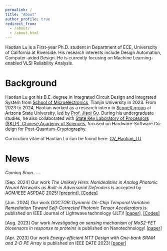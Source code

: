 ```yaml
---
permalink: /
title: "About"
author_profile: true
redirect_from: 
  - /about/
  - /about.html
---
```

Haotian Lu is a First-year Ph.D. student in Department of ECE, Universcity of California at Riverside. 
His research interests include Design Automation, Computer-aided Design. 
He is currently focusing on Machine Learning-enabled VLSI Reliability Analysis.

Background
==========

Haotian Lu got his B.E. degree in Integrated Circuit Design and Integrated System from [School of Microelectronics](https://sme.tju.edu.cn/Home.htm), Tianjin University in 2023. From 2023 to 2024, Haotian worked as a research intern in [ScopeX group](https://scopex-asu.github.io/) at Arizona State University, led by [Prof. Jiaqi Gu](https://www.jqgu.net/). During his undergraduate studies, he also collaborated with [State Key Laboratory of Processors (SKLP), Chinese Academy of Sciences](http://english.ict.cas.cn/), focused on Hardware-Software Co-deign for Post-Quantum-Cryptography.

Curriculum vitae of Haotian Lu can be found here: [CV_Haotian_LU](../assets/CV.pdf)

# News

*Coming Soon......*

[Sep. 2024] Our work *The Unlikely Hero: Nonidealities in Analog Photonic Neural Networks as Built-in Adversarial Defenders* is accepted by ACM/IEEE ASPDAC 2025! [[preprint]](https://arxiv.org/abs/2410.01289), [[Codes]](https://github.com/ScopeX-ASU/Unlikely_Hero)

[Jun. 2024] Our work *DOCTOR: Dynamic On-Chip Temporal Variation Remediation Toward Self-Corrected Photonic Tensor Accelerators* is published on IEEE Journal of Lightwave technology (JLT)! [[paper]](https://ieeexplore.ieee.org/abstract/document/10547367), [[Codes]](https://github.com/ScopeX-ASU/DOCTOR)

[Aug. 2023] Our work *Investigating on sensing mechanism of MoS2-FET biosensors in response to proteins* is published on Nanotechnology! [[paper]](https://iopscience.iop.org/article/10.1088/1361-6528/aceb6a/meta)

[Apr. 2023] Our work *Energy-efficient NTT Design with One-bank SRAM and 2-D PE Array* is published on IEEE DATE 2023! [[paper]](https://ieeexplore.ieee.org/abstract/document/10137059/metrics#metrics)